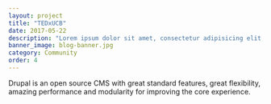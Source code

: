 ```yaml
---
layout: project
title: "TEDxUCB"
date: 2017-05-22
description: "Lorem ipsum dolor sit amet, consectetur adipisicing elit, sed do eiusmod tempor incididunt ut labore et dolore magna aliqua Ut enim..."
banner_image: blog-banner.jpg
category: Community
order: 4
---
```

Drupal is an open source CMS with great standard features, great flexibility, amazing performance and modularity for improving the core experience.
